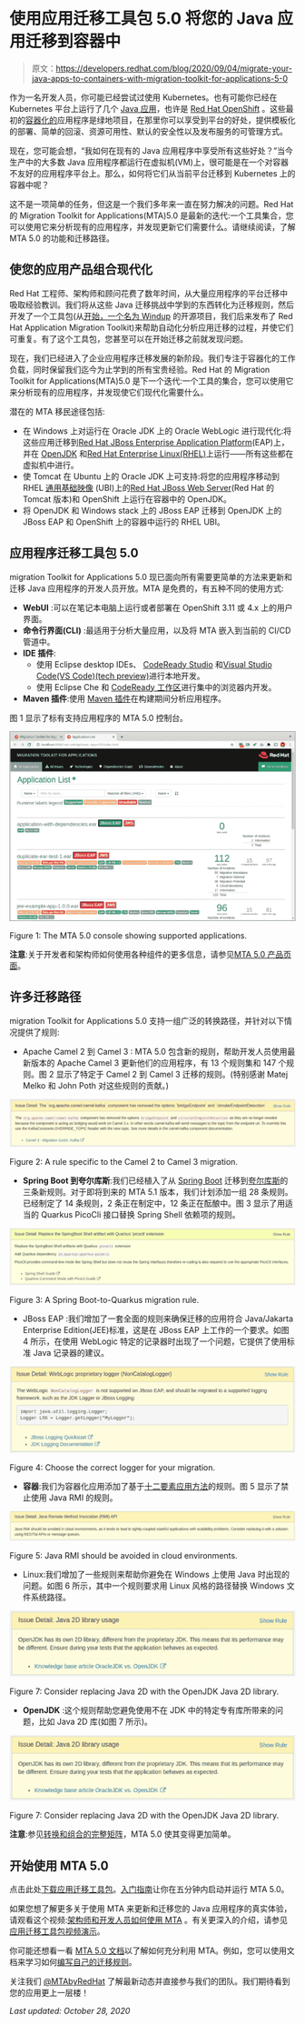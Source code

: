 # 使用应用迁移工具包 5.0 将您的 Java 应用迁移到容器中

> 原文：<https://developers.redhat.com/blog/2020/09/04/migrate-your-java-apps-to-containers-with-migration-toolkit-for-applications-5-0>

作为一名开发人员，你可能已经尝试过使用 Kubernetes。也有可能你已经在 Kubernetes 平台上运行了几个 [Java 应用](https://developers.redhat.com/topics/enterprise-java)，也许是 [Red Hat OpenShift](https://developers.redhat.com/products/openshift/overview) 。这些最初的[容器化的](https://developers.redhat.com/topics/containers)应用程序是绿地项目，在那里你可以享受到平台的好处，提供模板化的部署、简单的回滚、资源可用性、默认的安全性以及发布服务的可管理方式。

现在，您可能会想，“我如何在现有的 Java 应用程序中享受所有这些好处？”当今生产中的大多数 Java 应用程序都运行在虚拟机(VM)上，很可能是在一个对容器不友好的应用程序平台上。那么，如何将它们从当前平台迁移到 Kubernetes 上的容器中呢？

这不是一项简单的任务，但这是一个我们多年来一直在努力解决的问题。Red Hat 的 Migration Toolkit for Applications(MTA)5.0 是最新的迭代:一个工具集合，您可以使用它来分析现有的应用程序，并发现更新它们需要什么。请继续阅读，了解 MTA 5.0 的功能和迁移路径。

## 使您的应用产品组合现代化

Red Hat 工程师、架构师和顾问花费了数年时间，从大量应用程序的平台迁移中吸取经验教训。我们将从这些 Java 迁移挑战中学到的东西转化为迁移规则，然后开发了一个工具包(从[开始，一个名为 Windup](https://github.com/windup/) 的开源项目，我们后来发布了 Red Hat Application Migration Toolkit)来帮助自动化分析应用迁移的过程，并使它们可重复。有了这个工具包，您甚至可以在开始迁移之前就发现问题。

现在，我们已经进入了企业应用程序迁移发展的新阶段。我们专注于容器化的工作负载，同时保留我们迄今为止学到的所有宝贵经验。Red Hat 的 Migration Toolkit for Applications(MTA)5.0 是下一个迭代:一个工具的集合，您可以使用它来分析现有的应用程序，并发现使它们现代化需要什么。

潜在的 MTA 移民途径包括:

*   在 Windows 上对运行在 Oracle JDK 上的 Oracle WebLogic 进行现代化:将这些应用迁移到[Red Hat JBoss Enterprise Application Platform](https://developers.redhat.com/videos/vimeo/95462201)(EAP)上，并在 [OpenJDK](https://developers.redhat.com/products/openjdk/download) 和[Red Hat Enterprise Linux(RHEL)](https://developers.redhat.com/topics/linux)上运行——所有这些都在虚拟机中进行。
*   使 Tomcat 在 Ubuntu 上的 Oracle JDK 上可支持:将您的应用程序移动到 RHEL [通用基础映像](https://developers.redhat.com/videos/youtube/VG7Y1mjVIE0) (UBI)上的[Red Hat JBoss Web Server](https://developers.redhat.com/products/webserver/overview)(Red Hat 的 Tomcat 版本)和 OpenShift 上运行在容器中的 OpenJDK。
*   将 OpenJDK 和 Windows stack 上的 JBoss EAP 迁移到 OpenJDK 上的 JBoss EAP 和 OpenShift 上的容器中运行的 RHEL UBI。

## 应用程序迁移工具包 5.0

migration Toolkit for Applications 5.0 现已面向所有需要更简单的方法来更新和迁移 Java 应用程序的开发人员开放。MTA 是免费的，有五种不同的使用方式:

*   **WebUI** :可以在笔记本电脑上运行或者部署在 OpenShift 3.11 或 4.x 上的用户界面。
*   **命令行界面(CLI)** :最适用于分析大量应用，以及将 MTA 嵌入到当前的 CI/CD 管道中。
*   **IDE 插件**:
    *   使用 Eclipse desktop IDEs、 [CodeReady Studio](https://developers.redhat.com/products/codeready-studio/overview) 和[Visual Studio Code(VS Code)(tech preview)](https://marketplace.visualstudio.com/items?itemName=redhat.mta-vscode-extension)进行本地开发。
    *   使用 Eclipse Che 和 [CodeReady 工作区](https://developers.redhat.com/products/codeready-workspaces/overview)进行集中的浏览器内开发。
*   **Maven 插件**:使用 [Maven 插件](https://access.redhat.com/documentation/en-us/migration_toolkit_for_applications/5.0/html-single/maven_plugin_guide/index)在构建期间分析应用程序。

图 1 显示了标有支持应用程序的 MTA 5.0 控制台。

[![](img/a3b4a2d3c81b9ced5397bec63b2784a6.png "img_5f43a0f6e2588")](/sites/default/files/blog/2020/08/img_5f43a0f6e2588.png)

Figure 1: The MTA 5.0 console showing supported applications.

**注意**:关于开发者和架构师如何使用各种组件的更多信息，请参见[MTA 5.0 产品页面](https://developers.redhat.com/products/mta/download)。

## 许多迁移路径

migration Toolkit for Applications 5.0 支持一组广泛的转换路径，并针对以下情况提供了规则:

*   Apache Camel 2 到 Camel 3 : MTA 5.0 包含新的规则，帮助开发人员使用最新版本的 Apache Camel 3 更新他们的应用程序，有 13 个规则集和 147 个规则。图 2 显示了特定于 Camel 2 到 Camel 3 迁移的规则。(特别感谢 Matej Melko 和 John Poth 对这些规则的贡献。)

[![](img/e4f1177ccd760eb44b71e6e2603eb7e9.png "img_5f3ea15f3080a")](/sites/default/files/blog/2020/08/img_5f3ea15f3080a.png)

Figure 2: A rule specific to the Camel 2 to Camel 3 migration.

*   **Spring Boot 到夸尔库斯**:我们已经植入了从 [Spring Boot](https://developers.redhat.com/topics/spring-boot) 迁移到[夸尔库斯](https://developers.redhat.com/products/quarkus/getting-started)的三条新规则。对于即将到来的 MTA 5.1 版本，我们计划添加一组 28 条规则。已经制定了 14 条规则，2 条正在制定中，12 条正在酝酿中。图 3 显示了用适当的 Quarkus PicoCli 接口替换 Spring Shell 依赖项的规则。

[![](img/bd358937979cb9cf529c064ad5ae01a5.png "img_5f3ea14373426")](/sites/default/files/blog/2020/08/img_5f3ea14373426.png)

Figure 3: A Spring Boot-to-Quarkus migration rule.

*   JBoss EAP :我们增加了一套全面的规则来确保迁移的应用符合 Java/Jakarta Enterprise Edition(JEE)标准，这是在 JBoss EAP 上工作的一个要求。如图 4 所示，在使用 WebLogic 特定的记录器时出现了一个问题，它提供了使用标准 Java 记录器的建议。

[![](img/134f277cba4f2cd5a5812e89a5896a25.png "img_5f43a548490ed")](/sites/default/files/blog/2020/08/img_5f43a548490ed.png)

Figure 4: Choose the correct logger for your migration.

*   **容器**:我们为容器化应用添加了基于[十二要素应用方法](https://12factor.net/)的规则。图 5 显示了禁止使用 Java RMI 的规则。

[![](img/501f94b4739030a4c50ae0b54d696fa4.png "img_5f43a56a46333")](/sites/default/files/blog/2020/08/img_5f43a56a46333.png)

Figure 5: Java RMI should be avoided in cloud environments.

*   Linux:我们增加了一些规则来帮助你避免在 Windows 上使用 Java 时出现的问题。如图 6 所示，其中一个规则要求用 Linux 风格的路径替换 Windows 文件系统路径。

[![](img/ee5e07a5a3a21517ce5cc94e5385584a.png "img_5f3ea2d09e314")](/sites/default/files/blog/2020/08/img_5f3ea2d09e314.png)

Figure 7: Consider replacing Java 2D with the OpenJDK Java 2D library.

*   **OpenJDK** :这个规则帮助您避免使用不在 JDK 中的特定专有库所带来的问题，比如 Java 2D 库(如图 7 所示)。

[![](img/ee5e07a5a3a21517ce5cc94e5385584a.png "img_5f3ea2d09e314")](/sites/default/files/blog/2020/08/img_5f3ea2d09e314.png)

Figure 7: Consider replacing Java 2D with the OpenJDK Java 2D library.

**注意**:参见[转换和组合的完整矩阵](https://developers.redhat.com/products/mta/use-cases)，MTA 5.0 使其变得更加简单。

## 开始使用 MTA 5.0

点击此处[下载应用迁移工具包](https://developers.redhat.com/products/mta)。[入门指南](https://developers.redhat.com/products/mta/getting-started)让你在五分钟内启动并运行 MTA 5.0。

如果您想了解更多关于使用 MTA 来更新和迁移您的 Java 应用程序的真实体验，请观看这个视频:[架构师和开发人员如何使用 MTA](https://www.youtube.com/watch?v=t3VkRpFlkn0) 。有关更深入的介绍，请参见[应用迁移工具包视频演示](https://youtu.be/mRCz6Jl0Ds8)。

你可能还想看一看 [MTA 5.0 文档](https://access.redhat.com/documentation/en-us/migration_toolkit_for_applications/)以了解如何充分利用 MTA。例如，您可以使用文档来学习如何[编写自己的迁移规则](https://access.redhat.com/documentation/en-us/migration_toolkit_for_applications/5.0/html/rules_development_guide/index)。

关注我们 [@MTAbyRedHat](https://twitter.com/MTAbyRedHat) 了解最新动态并直接参与我们的团队。我们期待看到您的应用更上一层楼！

*Last updated: October 28, 2020*